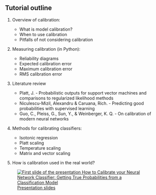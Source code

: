 
<h2> Tutorial outline</h2>

1. Overview of calibration:
    * What is model calibration?
    * When to use calibration
    * Pitfalls of not considering calibration

2. Measuring calibration (in Python):
    * Reliability diagrams
    * Expected calibration error
    * Maximum calibration error
    * RMS calibration error
3. Literature review
    * Platt, J. - Probabilistic outputs for support vector machines and comparisons to regularized likelihood methods
    * Niculescu-Mizil, Alexandru & Caruana, Rich. - Predicting good probabilities with supervised learning
    * Guo, C., Pleiss, G., Sun, Y., & Weinberger, K. Q. - On calibration of modern neural networks 

4. Methods for calibrating classifiers:
    * Isotonic regression
    * Platt scaling
    * Temperature scaling
    * Matrix and vector scaling

5. How is calibration used in the real world?


<figure>
    <a href="https://github.com/nplan-io/kdd2020-calibration/tree/master/tutorial/presentation_slides.pdf">
    <img src="/assets/image/first_slide.png" alt="First slide of the presentation How to Calibrate 
    your Neural Network Classifier: Getting True Probabilities from a Classification Model">
    <figcaption>Presentation slides</figcaption>
    </a>
</figure>
